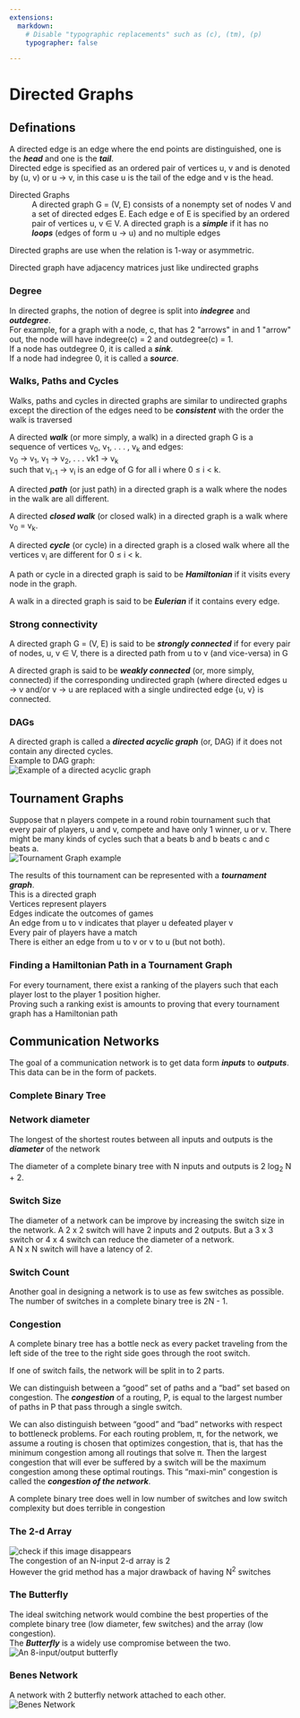 ```yaml
---
extensions:
  markdown:
    # Disable "typographic replacements" such as (c), (tm), (p)
    typographer: false

---
```


<h1 id="directed-graphs">Directed Graphs</h1>
<h2 id="definations">Definations</h2>
<p>A directed edge is an edge where the end points are distinguished, one is the <em><strong>head</strong></em> and one is the <em><strong>tail</strong></em>.<br>
Directed edge is specified as an ordered pair of vertices u, v and is denoted by (u, v) or u → v, in this case u is the tail of the edge and v is the head.</p>
<dl>
<dt>Directed Graphs</dt>
<dd>A directed graph G = (V, E) consists of a nonempty set of nodes V and a set of directed edges E. Each edge e of E is specified by an ordered pair of vertices u, v ∈ V. A directed graph is a <em><strong>simple</strong></em> if it has no <em><strong>loops</strong></em> (edges of form u → u) and no multiple edges</dd>
</dl>
<p>Directed graphs are use when the relation is 1-way or asymmetric.</p>
<p>Directed graph have adjacency matrices just like undirected graphs</p>
<h3 id="degree">Degree</h3>
<p>In directed graphs, the notion of degree is split into <em><strong>indegree</strong></em> and <em><strong>outdegree</strong></em>.<br>
For example, for a graph with a node, c, that has 2 "arrows" in and 1 "arrow" out, the node will have indegree(c) = 2 and outdegree(c) = 1.<br>
If a node has outdegree 0, it is called a <em><strong>sink</strong></em>.<br>
If a node had indegree 0, it is called a <em><strong>source</strong></em>.</p>
<h3 id="walks-paths-and-cycles">Walks, Paths and Cycles</h3>
<p>Walks, paths and cycles in directed graphs are similar to undirected graphs except the direction of the edges need to be <em><strong>consistent</strong></em> with the order the walk is traversed</p>
<p>A directed <em><strong>walk</strong></em> (or more simply, a walk) in a directed graph G is a sequence of vertices v<sub>0</sub>, v<sub>1</sub>, . . . , v<sub>k</sub> and edges:<br>
v<sub>0</sub> → v<sub>1</sub>, v<sub>1</sub> → v<sub>2</sub>, . . . vk1 → v<sub>k</sub><br>
such that v<sub>i-1</sub> → v<sub>i</sub> is an edge of G for all i where 0 ≤ i &lt; k.</p>
<p>A directed <em><strong>path</strong></em> (or just path) in a directed graph is a walk where the nodes in the walk are all different.</p>
<p>A directed <em><strong>closed walk</strong></em> (or closed walk) in a directed graph is a walk where v<sub>0</sub> = v<sub>k</sub>.</p>
<p>A directed <em><strong>cycle</strong></em> (or cycle) in a directed graph is a closed walk where all the vertices v<sub>i</sub> are different for 0 ≤  i &lt; k.</p>
<p>A path or cycle in a directed graph is said to be <em><strong>Hamiltonian</strong></em> if it visits every node in the graph.</p>
<p>A walk in a directed graph is said to be <em><strong>Eulerian</strong></em> if it contains every edge.</p>
<h3 id="strong-connectivity">Strong connectivity</h3>
<p>A directed graph G = (V, E) is said to be <em><strong>strongly connected</strong></em> if for every pair of nodes, u, v ∈ V, there is  a directed path from u to v (and vice-versa) in G</p>
<p>A directed graph is said to be <em><strong>weakly connected</strong></em> (or, more simply, connected) if the corresponding undirected graph (where directed edges u → v and/or v → u are replaced with a single undirected edge {u, v} is connected.</p>
<h3 id="dags">DAGs</h3>
<p>A directed graph is called a <em><strong>directed acyclic graph</strong></em> (or, DAG) if it does not contain any directed cycles.<br>
Example to DAG graph:<br>
<img src="https://upload.wikimedia.org/wikipedia/commons/thumb/f/fe/Tred-G.svg/330px-Tred-G.svg.png" alt="Example of a directed acyclic graph"></p>
<h2 id="tournament-graphs">Tournament Graphs</h2>
<p>Suppose that n players compete in a round robin tournament such that every pair of players, u and v, compete and have only 1 winner, u or v. There might be many kinds of cycles such that a beats b and b beats c and c beats a.<br>
<img src="https://upload.wikimedia.org/wikipedia/commons/thumb/8/89/4-tournament.svg/270px-4-tournament.svg.png" alt="Tournament Graph example"></p>
<p>The results of this tournament can be represented with a <em><strong>tournament graph</strong></em>.<br>
This is a directed graph<br>
Vertices represent players<br>
Edges indicate the outcomes of games<br>
An edge from u to v indicates that player u defeated player v<br>
Every pair of players have a match<br>
There is either an edge from u to v or v to u (but not both).</p>
<h3 id="finding-a-hamiltonian-path-in-a-tournament-graph">Finding a Hamiltonian Path in a Tournament Graph</h3>
<p>For every tournament, there exist a ranking of the players such that each player lost to the player 1 position higher.<br>
Proving such a ranking exist is amounts to proving that every tournament graph has a Hamiltonian path</p>
<h2 id="communication-networks">Communication Networks</h2>
<p>The goal of a communication network is to get data form <em><strong>inputs</strong></em> to <em><strong>outputs</strong></em>. This data can be in the form of packets.</p>
<h3 id="complete-binary-tree">Complete Binary Tree</h3>
<h3 id="network-diameter">Network diameter</h3>
<p>The longest of the shortest routes between all inputs and outputs is the <em><strong>diameter</strong></em> of the network</p>
<p>The diameter of a complete binary tree with N inputs and outputs is 2 log<sub>2</sub> N + 2.</p>
<h3 id="switch-size">Switch Size</h3>
<p>The diameter of a network can be improve by increasing the switch size in the network. A 2 x 2 switch will have 2 inputs and 2 outputs. But a 3 x 3 switch or 4 x 4 switch can reduce the diameter of a network.<br>
A N x N switch will have a latency of 2.</p>
<h3 id="switch-count">Switch Count</h3>
<p>Another goal in designing a network is to use as few switches as possible.<br>
The number of switches in a complete binary tree is 2N - 1.</p>
<h3 id="congestion">Congestion</h3>
<p>A complete binary tree has a bottle neck as every packet traveling from the left side of the tree to the right side goes through the root switch.</p>
<p>If one of switch fails, the network will be split in to 2 parts.</p>
<p>We can distinguish between a “good” set of paths and a “bad” set based on congestion. The <em><strong>congestion</strong></em> of a routing, P, is equal to the largest number of paths in P that pass through a single switch.</p>
<p>We can also distinguish between “good” and “bad” networks with respect to bottleneck problems. For each routing problem, π, for the network, we assume a routing is chosen that optimizes congestion, that is, that has the minimum congestion among all routings that solve π. Then the largest congestion that will ever be suffered by a switch will be the maximum congestion among these optimal routings. This “maxi-min” congestion is called the <em><strong>congestion of the network</strong></em>.</p>
<p>A complete binary tree does well in low number of switches and low switch complexity but does terrible in congestion</p>
<h3 id="the-2-d-array">The 2-d Array</h3>
<p><img src="https://i.imgur.com/lwcWqfk.png" alt="check if this image disappears"><br>
The congestion of an N-input 2-d array is 2<br>
However the grid method has a major drawback of having N<sup>2</sup> switches</p>
<h3 id="the-butterfly">The Butterfly</h3>
<p>The ideal switching network would combine the best properties of the complete binary tree (low diameter, few switches) and the array (low congestion).<br>
The <em><strong>Butterfly</strong></em> is a widely use compromise between the two.<br>
<img src="https://i.imgur.com/eLYcY5r.png" alt="An 8-input/output butterfly"></p>
<h3 id="benes-network">Benes Network</h3>
<p>A network with 2 butterfly network attached to each other.<br>
<img src="https://i.imgur.com/AyLe8ic.png" alt="Benes Network"></p>

